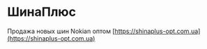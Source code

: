 # ШинаПлюс
Продажа новых шин Nokian оптом
[https://shinaplus-opt.com.ua](https://shinaplus-opt.com.ua)
